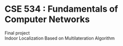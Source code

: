 # CSE 534 : Fundamentals of Computer Networks
Final project<br>
Indoor Localization Based on Multilateration Algorithm<br>
